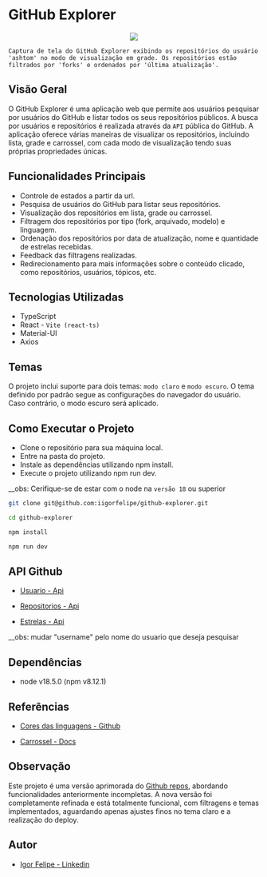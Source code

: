 
# GitHub Explorer

<div align="center">
  <img src="https://github.com/iigorfelipe/github/assets/87145566/9bc0986c-cb6d-418d-9228-9f23f650955a" />
</div>

`Captura de tela do GitHub Explorer exibindo os repositórios do usuário 'ashtom' no modo de visualização em grade. Os repositórios estão filtrados por 'forks' e ordenados por 'última atualização'.`

## Visão Geral

O GitHub Explorer é uma aplicação web que permite aos usuários pesquisar por usuários do GitHub e listar todos os seus repositórios públicos. A busca por usuários e repositórios é realizada através da `API` pública do GitHub. A aplicação oferece várias maneiras de visualizar os repositórios, incluindo lista, grade e carrossel, com cada modo de visualização tendo suas próprias propriedades únicas.

## Funcionalidades Principais

- Controle de estados a partir da url.
- Pesquisa de usuários do GitHub para listar seus repositórios.
- Visualização dos repositórios em lista, grade ou carrossel.
- Filtragem dos repositórios por tipo (fork, arquivado, modelo) e linguagem.
- Ordenação dos repositórios por data de atualização, nome e quantidade de estrelas recebidas.
- Feedback das filtragens realizadas.
- Redirecionamento para mais informações sobre o conteúdo clicado, como repositórios, usuários, tópicos, etc.

## Tecnologias Utilizadas

- TypeScript
- React - `Vite (react-ts)`
- Material-UI
- Axios

## Temas

O projeto inclui suporte para dois temas: `modo claro` e `modo escuro`. O tema definido por padrão segue as configurações do navegador do usuário. Caso contrário, o modo escuro será aplicado.

## Como Executar o Projeto

- Clone o repositório para sua máquina local.
- Entre na pasta do projeto.
- Instale as dependências utilizando npm install.
- Execute o projeto utilizando npm run dev.<br>

__obs: Cerifique-se de estar com o node na `versão 18` ou superior

```bash
git clone git@github.com:iigorfelipe/github-explorer.git
```

```bash
cd github-explorer
```

```bash
npm install
```

```bash
npm run dev
```

## API Github

- [Usuario - Api](https://api.github.com/users/username)

- [Repositorios - Api](https://api.github.com/users/username/repos)

- [Estrelas - Api](https://api.github.com/users/username/starred)

__obs: mudar "username" pelo nome do usuario que deseja pesquisar

## Dependências

- node v18.5.0 (npm v8.12.1)

## Referências

- [Cores das linguagens - Github](https://gist.github.com/robertpeteuil/bb2dc86f3b3e25d203664d61410bfa30)

- [Carrossel - Docs](https://www.npmjs.com/package/react-material-ui-carousel)

## Observação

Este projeto é uma versão aprimorada do [Github repos](https://github.com/iigorfelipe/github-repos), abordando funcionalidades anteriormente incompletas. A nova versão foi completamente refinada e está totalmente funcional, com filtragens e temas implementados, aguardando apenas ajustes finos no tema claro e a realização do deploy.

## Autor

- [Igor Felipe - Linkedin](https://www.linkedin.com/in/iigor-felipe/)